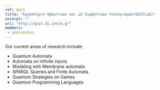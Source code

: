 ```yaml
---
ref: quit
title: "Εργαστήριο Κβαντικών και μή Συμβατικών Υπολογισμών(QUITLab)"
excerpt: ""
uri: "http://quit.di.ionio.gr"
members:
 - andronikos
---
```


Our current areas of research include:

- Quantum Automata
- Automata on infinite inputs
- Modeling with Membrane automata
- SPARQL Queries and Finite Automata
- Quantum Strategies on Games
- Quantum Programming Languages
